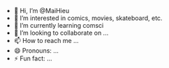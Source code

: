 - 👋 Hi, I’m @MaiHieu
- 👀 I’m interested in comics, movies, skateboard, etc.
- 🌱 I’m currently learning comsci
- 💞️ I’m looking to collaborate on ...
- 📫 How to reach me ...
- 😄 Pronouns: ...
- ⚡ Fun fact: ...

<!---
MaiHieu674/MaiHieu674 is a ✨ special ✨ repository because its `README.md` (this file) appears on your GitHub profile.
You can click the Preview link to take a look at your changes.
--->
